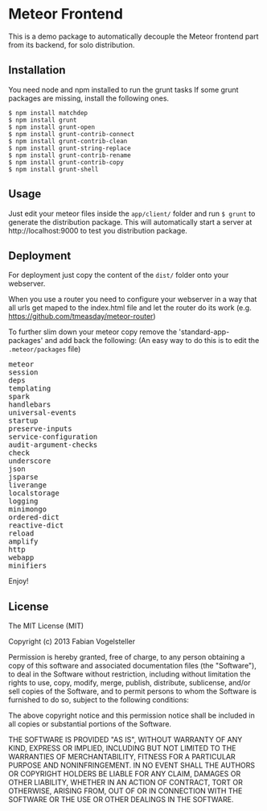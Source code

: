 Meteor Frontend
===============

This is a demo package to automatically decouple the Meteor frontend part from its backend, for solo distribution.


Installation
------------

You need node and npm installed to run the grunt tasks
If some grunt packages are missing, install the following ones.

    $ npm install matchdep
    $ npm install grunt
    $ npm install grunt-open
    $ npm install grunt-contrib-connect
    $ npm install grunt-contrib-clean
    $ npm install grunt-string-replace
    $ npm install grunt-contrib-rename
    $ npm install grunt-contrib-copy
    $ npm install grunt-shell


Usage
-----

Just edit your meteor files inside the `app/client/` folder and run `$ grunt` to generate the distribution package.
This will automatically start a server at http://localhost:9000 to test you distribution package.


Deployment
----------

For deployment just copy the content of the `dist/` folder onto your webserver.

When you use a router you need to configure your webserver in a way that all urls get maped to the index.html file and let the router do its work (e.g. https://github.com/tmeasday/meteor-router)

To further slim down your meteor copy remove the 'standard-app-packages' and add back the following:
(An easy way to do this is to edit the `.meteor/packages` file)

<pre>
meteor
session
deps
templating
spark
handlebars
universal-events
startup
preserve-inputs
service-configuration
audit-argument-checks
check
underscore
json
jsparse
liverange
localstorage
logging
minimongo
ordered-dict
reactive-dict
reload
amplify
http
webapp
minifiers
</pre>


Enjoy!

License
-------

The MIT License (MIT)

Copyright (c) 2013 Fabian Vogelsteller

Permission is hereby granted, free of charge, to any person obtaining a copy
of this software and associated documentation files (the "Software"), to deal
in the Software without restriction, including without limitation the rights
to use, copy, modify, merge, publish, distribute, sublicense, and/or sell
copies of the Software, and to permit persons to whom the Software is
furnished to do so, subject to the following conditions:

The above copyright notice and this permission notice shall be included in
all copies or substantial portions of the Software.

THE SOFTWARE IS PROVIDED "AS IS", WITHOUT WARRANTY OF ANY KIND, EXPRESS OR
IMPLIED, INCLUDING BUT NOT LIMITED TO THE WARRANTIES OF MERCHANTABILITY,
FITNESS FOR A PARTICULAR PURPOSE AND NONINFRINGEMENT. IN NO EVENT SHALL THE
AUTHORS OR COPYRIGHT HOLDERS BE LIABLE FOR ANY CLAIM, DAMAGES OR OTHER
LIABILITY, WHETHER IN AN ACTION OF CONTRACT, TORT OR OTHERWISE, ARISING FROM,
OUT OF OR IN CONNECTION WITH THE SOFTWARE OR THE USE OR OTHER DEALINGS IN
THE SOFTWARE.